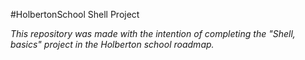 #HolbertonSchool Shell Project

*This repository was made with the intention of completing the "Shell, basics" project in the Holberton school roadmap.*
